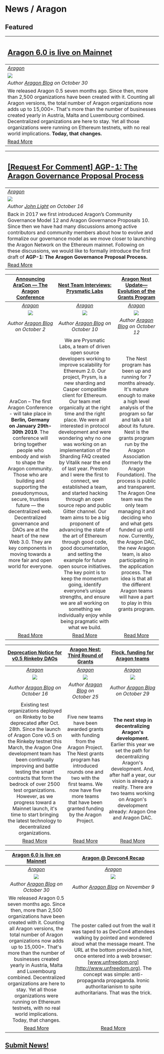 # News / Aragon

## **Featured**

[<h2>Aragon 6.0 is live on Mainnet</h2>](https://blog.aragon.org/aragon-06-is-live-on-mainnet) |
:-----------|
[_Aragon_](aragon.md) |
[<img src="http://blog.aragon.org/content/images/2018/10/header_06_mainnet_small.jpg">](https://blog.aragon.org/aragon-06-is-live-on-mainnet) |
_Author [Aragon Blog](https://blog.aragon.org) on October 30_ |
We released Aragon 0.5 seven months ago. Since then, more than 2,500 organizations have been created with it. Counting all Aragon versions, the total number of Aragon organizations now adds up to 15,000+. That's more than the number of businesses created yearly in Austria, Malta and Luxembourg combined. Decentralized organizations are here to stay. Yet all those organizations were running on Ethereum testnets, with no real world implications. **Today, that changes.**|
[Read More](https://blog.aragon.org/aragon-06-is-live-on-mainnet/) |

[<h2>[Request For Comment] AGP-1: The Aragon Governance Proposal Process</h2>](https://forum.aragon.org/t/request-for-comment-agp-1-the-aragon-governance-proposal-process/233) |
:-----------|
[_Aragon_](aragon.md) |
![](https://forum.aragon.org/uploads/default/original/1X/8ba576592de536a36f33b3dbed5b899b06b8e2aa.png) |
_Author [John Light](https://forum.aragon.org/u/light/summary) on October 16_ |
Back in 2017 we first introduced Aragon’s Community Governance Model 12 and Aragon Governance Proposals 10. Since then we have had many discussions among active contributors and community members about how to evolve and formalize our governance model as we move closer to launching the Aragon Network on the Ethereum mainnet. Following on these discussions, we would like to formally introduce the first draft of **AGP-1: The Aragon Governance Proposal Process.** |
[Read More](https://forum.aragon.org/t/request-for-comment-agp-1-the-aragon-governance-proposal-process/233) |

[**Announcing AraCon — The Aragon Conference**](https://blog.aragon.org/announcing-aracon-the-aragon-conference/) | [**Nest Team Interviews: Prysmatic Labs**](https://blog.aragon.org/nest-team-interviews-prysmatic-labs/) | [**Aragon Nest Update—Evolution of the Grants Program**](https://blog.aragon.org/aragon-nest-update-evolution-of-the-grants-program/) |
:-----------:|:-----------:|:-----------:|
[_Aragon_](aragon.md) | [_Aragon_](aragon.md) | [_Aragon_](aragon.md) |
[<img src="https://wiki.aragon.org/design/logo/png/imagetype.png">](https://blog.aragon.org/announcing-aracon-the-aragon-conference/) | [<img src="https://wiki.aragon.org/design/logo/png/imagetype.png">](https://blog.aragon.org/nest-team-interviews-prysmatic-labs/) | [<img src="https://wiki.aragon.org/design/logo/png/imagetype.png">](https://blog.aragon.org/aragon-nest-update-evolution-of-the-grants-program/) |
_Author [Aragon Blog](https://blog.aragon.org) on October 2_ | _Author [Aragon Blog](https://blog.aragon.org) on October 10_ | _Author [Aragon Blog](https://blog.aragon.org) on October 12_ |
AraCon – The first Aragon Conference - will take place in **Berlin, Germany on January 29th-30th 2019**. The conference will bring together people who embody and wish to shape the Aragon community. Those who are building and supporting the pseudonymous, secure, trustless future — the decentralized web. Decentralized governance and DAOs are at the heart of the new Web 3.0. They are key components in moving towards a more fair and open world for everyone. | We are Prysmatic Labs, a team of driven open source developers working to improve scalability for Ethereum 2.0. Our project, Prysm, is a new sharding and Casper compatible client for Ethereum. Our team met organically at the right time and the right place. We were all interested in protocol development and were wondering why no one was working on an implementation of the Sharding FAQ created by Vitalik near the end of last year. Preston and I were the first to connect, we established a team, and started hacking through an open source repo and public Gitter channel. Our team aims to be a big proponent of advancing the state of the art of Ethereum through good code, good documentation, and setting the example for future open source initiatives. The key point is to keep the momentum going, identify everyone’s unique strengths, and ensure we are all working on something we individually enjoy while being pragmatic with what we build. | The Nest program has been up and running for 7 months already. It's mature enough to make a high level analysis of the program so far and talk a bit about its future. Nest is the grants program run by the Aragon Association (formerly the Aragon Foundation). The process is public and transparent. The Aragon One team was the only team managing it and deciding who and what gets funded up until now. Currently, the Aragon DAC, the new Aragon team, is also participating in the application process. The idea is that all the different Aragon teams will have a part to play in this grants program. |
[Read More](https://blog.aragon.org/announcing-aracon-the-aragon-conference/) | [Read More](https://blog.aragon.org/nest-team-interviews-prysmatic-labs/) | [Read More](https://blog.aragon.org/aragon-nest-update-evolution-of-the-grants-program/) |

[**Deprecation Notice for v0.5 Rinkeby DAOs**](https://blog.aragon.org/deprecation-notice-on-v0-5-rinkeby-daos/) | [**Aragon Nest: Third Round of Grants**](https://blog.aragon.org/aragon-nest-third-round-of-grants/) | [**Flock, funding for Aragon teams**](https://blog.aragon.org/flock-funding-for-aragon-teams/) |
:-----------:|:-----------:|:-----------:|
[_Aragon_](aragon.md) | [_Aragon_](aragon.md) | [_Aragon_](aragon.md) |
[<img src="https://wiki.aragon.org/design/logo/png/imagetype.png">](https://blog.aragon.org/deprecation-notice-on-v0-5-rinkeby-daos/)  | [<img src="https://wiki.aragon.org/design/logo/png/imagetype.png">](https://blog.aragon.org/aragon-nest-third-round-of-grants/) | [<img src="https://blog.aragon.org/content/images/2018/10/Flock_header02.png">](https://blog.aragon.org/flock-funding-for-aragon-teams/) |
_Author [Aragon Blog](https://blog.aragon.org) on October 16_ | _Author [Aragon Blog](https://blog.aragon.org) on October 25_ | _Author [Aragon Blog](https://blog.aragon.org) on October 29_ |
Existing test organizations deployed on Rinkeby to be deprecated after Oct. 28th. Since the launch of Aragon Core v0.5 on the Rinkeby testnet this March, the Aragon One development team has been continually improving and battle testing the smart contracts that form the bedrock of over 2500 test organizations. However, as we progress toward a Mainnet launch, it's time to start bringing the latest technology to decentralized organizations. | Five new teams have been awarded grants with funding from the Aragon Project. The Nest grants program has introduced rounds one and two with the first teams. We now have five more teams that have been granted funding by the Aragon Project. | **The next step in decentralizing Aragon's development.** Earlier this year we set the path for decentralizing Aragon's development. And, after half a year, our vision is already a reality. There are two teams working on Aragon's development already: Aragon One and Aragon DAC. |
[Read More](https://blog.aragon.org/deprecation-notice-on-v0-5-rinkeby-daos/) | [Read More](https://blog.aragon.org/aragon-nest-third-round-of-grants/) | [Read More](https://blog.aragon.org/flock-funding-for-aragon-teams/) |

[**Aragon 6.0 is live on Mainnet**](https://blog.aragon.org/aragon-06-is-live-on-mainnet/) | [**Aragon @ Devcon4 Recap**](https://blog.aragon.org/devcon4-recap/) |
:-----------:|:-----------:|
[_Aragon_](aragon.md) | [_Aragon_](aragon.md) |
[<img src="https://blog.aragon.org/content/images/2018/10/header_06_mainnet_small.jpg">](https://blog.aragon.org/aragon-06-is-live-on-mainnet/) | [<img src="https://blog.aragon.org/content/images/2018/11/header_post.jpg">](https://blog.aragon.org/devcon4-recap/) |
_Author [Aragon Blog](https://blog.aragon.org) on October 30_ | _Author [Aragon Blog](https://blog.aragon.org) on November 9_ |
We released Aragon 0.5 seven months ago. Since then, more than 2,500 organizations have been created with it. Counting all Aragon versions, the total number of Aragon organizations now adds up to 15,000+. That's more than the number of businesses created yearly in Austria, Malta and Luxembourg combined. Decentralized organizations are here to stay. Yet all those organizations were running on Ethereum testnets, with no real world implications. Today, that changes. | The poster called out from the wall it was taped to as DevCon4 attendees walking by pointed and wondered aloud what the message meant. The URL at the bottom provided a hint, once entered into a web browser: [www.unfreedom.org](http://www.unfreedom.org). The concept was simple: anti-propaganda propaganda. Ironic authoritarianism to spite authoritarians. That was the trick. |
[Read More](https://blog.aragon.org/aragon-06-is-live-on-mainnet/) | [Read More](https://blog.aragon.org/devcon4-recap/) |

## [Submit News!](../guides/guide_for_submitting_news.md)
